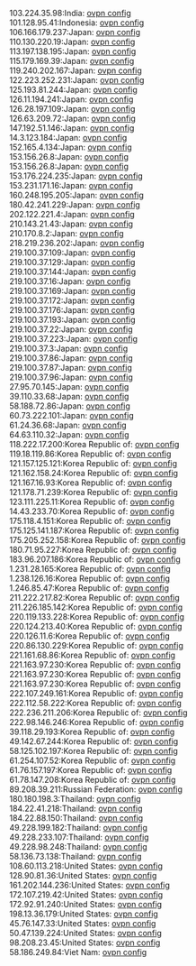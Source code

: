 103.224.35.98:India: [ovpn config](vpn/103_224_35_98.ovpn)  
101.128.95.41:Indonesia: [ovpn config](vpn/101_128_95_41.ovpn)  
106.166.179.237:Japan: [ovpn config](vpn/106_166_179_237.ovpn)  
110.130.220.19:Japan: [ovpn config](vpn/110_130_220_19.ovpn)  
113.197.138.195:Japan: [ovpn config](vpn/113_197_138_195.ovpn)  
115.179.169.39:Japan: [ovpn config](vpn/115_179_169_39.ovpn)  
119.240.202.167:Japan: [ovpn config](vpn/119_240_202_167.ovpn)  
122.223.252.231:Japan: [ovpn config](vpn/122_223_252_231.ovpn)  
125.193.81.244:Japan: [ovpn config](vpn/125_193_81_244.ovpn)  
126.11.194.241:Japan: [ovpn config](vpn/126_11_194_241.ovpn)  
126.28.197.109:Japan: [ovpn config](vpn/126_28_197_109.ovpn)  
126.63.209.72:Japan: [ovpn config](vpn/126_63_209_72.ovpn)  
147.192.51.146:Japan: [ovpn config](vpn/147_192_51_146.ovpn)  
14.3.123.184:Japan: [ovpn config](vpn/14_3_123_184.ovpn)  
152.165.4.134:Japan: [ovpn config](vpn/152_165_4_134.ovpn)  
153.156.26.8:Japan: [ovpn config](vpn/153_156_26_8.ovpn)  
153.156.26.8:Japan: [ovpn config](vpn/153_156_26_8.ovpn)  
153.176.224.235:Japan: [ovpn config](vpn/153_176_224_235.ovpn)  
153.231.171.16:Japan: [ovpn config](vpn/153_231_171_16.ovpn)  
160.248.195.205:Japan: [ovpn config](vpn/160_248_195_205.ovpn)  
180.42.241.229:Japan: [ovpn config](vpn/180_42_241_229.ovpn)  
202.122.221.4:Japan: [ovpn config](vpn/202_122_221_4.ovpn)  
210.143.21.43:Japan: [ovpn config](vpn/210_143_21_43.ovpn)  
210.170.8.2:Japan: [ovpn config](vpn/210_170_8_2.ovpn)  
218.219.236.202:Japan: [ovpn config](vpn/218_219_236_202.ovpn)  
219.100.37.109:Japan: [ovpn config](vpn/219_100_37_109.ovpn)  
219.100.37.129:Japan: [ovpn config](vpn/219_100_37_129.ovpn)  
219.100.37.144:Japan: [ovpn config](vpn/219_100_37_144.ovpn)  
219.100.37.16:Japan: [ovpn config](vpn/219_100_37_16.ovpn)  
219.100.37.169:Japan: [ovpn config](vpn/219_100_37_169.ovpn)  
219.100.37.172:Japan: [ovpn config](vpn/219_100_37_172.ovpn)  
219.100.37.176:Japan: [ovpn config](vpn/219_100_37_176.ovpn)  
219.100.37.193:Japan: [ovpn config](vpn/219_100_37_193.ovpn)  
219.100.37.22:Japan: [ovpn config](vpn/219_100_37_22.ovpn)  
219.100.37.223:Japan: [ovpn config](vpn/219_100_37_223.ovpn)  
219.100.37.3:Japan: [ovpn config](vpn/219_100_37_3.ovpn)  
219.100.37.86:Japan: [ovpn config](vpn/219_100_37_86.ovpn)  
219.100.37.87:Japan: [ovpn config](vpn/219_100_37_87.ovpn)  
219.100.37.96:Japan: [ovpn config](vpn/219_100_37_96.ovpn)  
27.95.70.145:Japan: [ovpn config](vpn/27_95_70_145.ovpn)  
39.110.33.68:Japan: [ovpn config](vpn/39_110_33_68.ovpn)  
58.188.72.86:Japan: [ovpn config](vpn/58_188_72_86.ovpn)  
60.73.222.101:Japan: [ovpn config](vpn/60_73_222_101.ovpn)  
61.24.36.68:Japan: [ovpn config](vpn/61_24_36_68.ovpn)  
64.63.110.32:Japan: [ovpn config](vpn/64_63_110_32.ovpn)  
118.222.17.200:Korea Republic of: [ovpn config](vpn/118_222_17_200.ovpn)  
119.18.119.86:Korea Republic of: [ovpn config](vpn/119_18_119_86.ovpn)  
121.157.125.121:Korea Republic of: [ovpn config](vpn/121_157_125_121.ovpn)  
121.162.158.24:Korea Republic of: [ovpn config](vpn/121_162_158_24.ovpn)  
121.167.16.93:Korea Republic of: [ovpn config](vpn/121_167_16_93.ovpn)  
121.178.71.239:Korea Republic of: [ovpn config](vpn/121_178_71_239.ovpn)  
123.111.225.11:Korea Republic of: [ovpn config](vpn/123_111_225_11.ovpn)  
14.43.233.70:Korea Republic of: [ovpn config](vpn/14_43_233_70.ovpn)  
175.118.4.151:Korea Republic of: [ovpn config](vpn/175_118_4_151.ovpn)  
175.125.141.187:Korea Republic of: [ovpn config](vpn/175_125_141_187.ovpn)  
175.205.252.158:Korea Republic of: [ovpn config](vpn/175_205_252_158.ovpn)  
180.71.95.227:Korea Republic of: [ovpn config](vpn/180_71_95_227.ovpn)  
183.96.207.186:Korea Republic of: [ovpn config](vpn/183_96_207_186.ovpn)  
1.231.28.165:Korea Republic of: [ovpn config](vpn/1_231_28_165.ovpn)  
1.238.126.16:Korea Republic of: [ovpn config](vpn/1_238_126_16.ovpn)  
1.246.85.47:Korea Republic of: [ovpn config](vpn/1_246_85_47.ovpn)  
211.222.217.82:Korea Republic of: [ovpn config](vpn/211_222_217_82.ovpn)  
211.226.185.142:Korea Republic of: [ovpn config](vpn/211_226_185_142.ovpn)  
220.119.133.228:Korea Republic of: [ovpn config](vpn/220_119_133_228.ovpn)  
220.124.213.40:Korea Republic of: [ovpn config](vpn/220_124_213_40.ovpn)  
220.126.11.6:Korea Republic of: [ovpn config](vpn/220_126_11_6.ovpn)  
220.86.130.229:Korea Republic of: [ovpn config](vpn/220_86_130_229.ovpn)  
221.161.68.86:Korea Republic of: [ovpn config](vpn/221_161_68_86.ovpn)  
221.163.97.230:Korea Republic of: [ovpn config](vpn/221_163_97_230.ovpn)  
221.163.97.230:Korea Republic of: [ovpn config](vpn/221_163_97_230.ovpn)  
221.163.97.230:Korea Republic of: [ovpn config](vpn/221_163_97_230.ovpn)  
222.107.249.161:Korea Republic of: [ovpn config](vpn/222_107_249_161.ovpn)  
222.112.58.222:Korea Republic of: [ovpn config](vpn/222_112_58_222.ovpn)  
222.236.211.206:Korea Republic of: [ovpn config](vpn/222_236_211_206.ovpn)  
222.98.146.246:Korea Republic of: [ovpn config](vpn/222_98_146_246.ovpn)  
39.118.29.193:Korea Republic of: [ovpn config](vpn/39_118_29_193.ovpn)  
49.142.67.244:Korea Republic of: [ovpn config](vpn/49_142_67_244.ovpn)  
58.125.102.197:Korea Republic of: [ovpn config](vpn/58_125_102_197.ovpn)  
61.254.107.52:Korea Republic of: [ovpn config](vpn/61_254_107_52.ovpn)  
61.76.157.197:Korea Republic of: [ovpn config](vpn/61_76_157_197.ovpn)  
61.78.147.208:Korea Republic of: [ovpn config](vpn/61_78_147_208.ovpn)  
89.208.39.211:Russian Federation: [ovpn config](vpn/89_208_39_211.ovpn)  
180.180.198.3:Thailand: [ovpn config](vpn/180_180_198_3.ovpn)  
184.22.41.218:Thailand: [ovpn config](vpn/184_22_41_218.ovpn)  
184.22.88.150:Thailand: [ovpn config](vpn/184_22_88_150.ovpn)  
49.228.199.182:Thailand: [ovpn config](vpn/49_228_199_182.ovpn)  
49.228.233.107:Thailand: [ovpn config](vpn/49_228_233_107.ovpn)  
49.228.98.248:Thailand: [ovpn config](vpn/49_228_98_248.ovpn)  
58.136.73.138:Thailand: [ovpn config](vpn/58_136_73_138.ovpn)  
108.60.113.218:United States: [ovpn config](vpn/108_60_113_218.ovpn)  
128.90.81.36:United States: [ovpn config](vpn/128_90_81_36.ovpn)  
161.202.144.236:United States: [ovpn config](vpn/161_202_144_236.ovpn)  
172.107.219.42:United States: [ovpn config](vpn/172_107_219_42.ovpn)  
172.92.91.240:United States: [ovpn config](vpn/172_92_91_240.ovpn)  
198.13.36.179:United States: [ovpn config](vpn/198_13_36_179.ovpn)  
45.76.147.33:United States: [ovpn config](vpn/45_76_147_33.ovpn)  
50.47.139.224:United States: [ovpn config](vpn/50_47_139_224.ovpn)  
98.208.23.45:United States: [ovpn config](vpn/98_208_23_45.ovpn)  
58.186.249.84:Viet Nam: [ovpn config](vpn/58_186_249_84.ovpn)  
